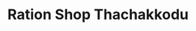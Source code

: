 ---
title: "Ration Shop Thachakkodu"
url: /thachakkodu/ration-shop-thachakkodu/
shop: convenience
---